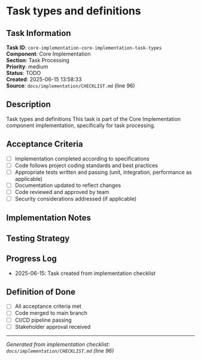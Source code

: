 # Task types and definitions

## Task Information

**Task ID**: `core-implementation-core-implementation-task-types`  
**Component**: Core Implementation  
**Section**: Task Processing  
**Priority**: medium  
**Status**: TODO  
**Created**: 2025-06-15 13:58:33  
**Source**: `docs/implementation/CHECKLIST.md` (line 96)  

## Description

Task types and definitions
This task is part of the Core Implementation component implementation, specifically for task processing.

## Acceptance Criteria

- [ ] Implementation completed according to specifications
- [ ] Code follows project coding standards and best practices
- [ ] Appropriate tests written and passing (unit, integration, performance as applicable)
- [ ] Documentation updated to reflect changes
- [ ] Code reviewed and approved by team
- [ ] Security considerations addressed (if applicable)

## Implementation Notes

<!-- Add specific implementation notes, design decisions, or technical requirements here -->

## Testing Strategy

<!-- Describe the testing approach for this task -->

## Progress Log

<!-- Add progress updates here -->
- 2025-06-15: Task created from implementation checklist

## Definition of Done

- [ ] All acceptance criteria met
- [ ] Code merged to main branch
- [ ] CI/CD pipeline passing
- [ ] Stakeholder approval received

---

*Generated from implementation checklist: `docs/implementation/CHECKLIST.md` (line 96)*
